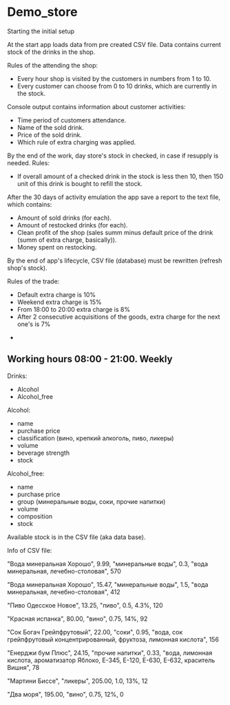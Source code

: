 # Demo_store
Starting the initial setup

At the start app loads data from pre created CSV file. Data contains current stock of the drinks in the shop.

Rules of the attending the shop:
  * Every hour shop is visited by the customers in numbers from 1 to 10.
  * Every customer can choose from 0 to 10 drinks, which are currently in the stock.
 
Console output contains information about customer activities:
  * Time period of customers attendance.
  * Name of the sold drink.
  * Price of the sold drink.
  * Which rule of extra charging was applied.

By the end of the work, day store's stock in checked, in case if resupply is needed. Rules:
  * If overall amount of a checked drink in the stock is less then 10, then 150 unit of this drink is bought to refill the stock.

After the 30 days of activity emulation the app save a report to the text file, which contains: 
  * Amount of sold drinks (for each).
  * Amount of restocked drinks (for each).
  * Clean profit of the shop (sales summ minus default price of the drink (summ of extra charge, basically)).
  * Money spent on restocking.

By the end of app's lifecycle, CSV file (database) must be rewritten (refresh shop's stock).

Rules of the trade:
  * Default extra charge is 10%
  * Weekend extra charge is 15%
  * From 18:00 to 20:00 extra charge is 8%
  * After 2 consecutive acquisitions of the goods, extra charge for the next one's is 7%
-
Working hours 08:00 - 21:00. Weekly
-
Drinks:
  * Alcohol
  * Alcohol_free

Alcohol:
  * name
  * purchase price
  * classification (вино, крепкий алкоголь, пиво, ликеры)
  * volume
  * beverage strength
  * stock

Alcohol_free:
  * name
  * purchase price
  * group (минеральные воды, соки, прочие напитки)
  * volume
  * composition
  * stock

Available stock is in the CSV file (aka data base).

Info of CSV file:

"Вода минеральная Хорошо", 9.99, "минеральные воды", 0.3, "вода минеральная, лечебно-столовая", 570

"Вода минеральная Хорошо", 15.47, "минеральные воды", 1.5, "вода минеральная, лечебно-столовая", 412

"Пиво Одесское Новое", 13.25, "пиво", 0.5, 4.3%, 120

"Красная испанка", 80.00, "вино", 0.75, 14%, 92

"Сок Богач Грейпфрутовый", 22.00, "соки", 0.95, "вода, сок грейпфрутовый концентрированный, фруктоза, лимонная кислота", 156

"Енерджи бум Плюс", 24.15, "прочие напитки", 0.33, "вода, лимонная кислота, ароматизатор Яблоко, Е-345, Е-120, Е-630, Е-632, краситель Вишня", 78

"Мартини Биссе", "ликеры", 205.00, 1.0, 13%, 12

"Два моря", 195.00, "вино", 0.75, 12%, 0
